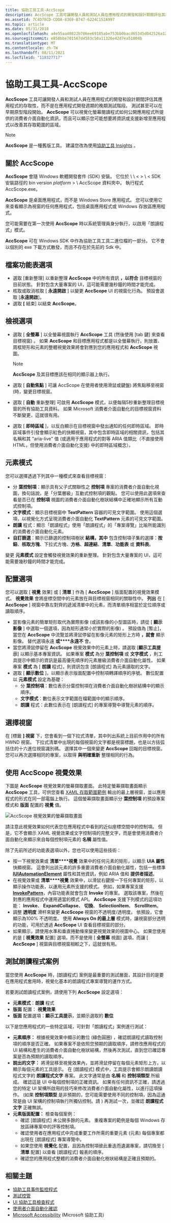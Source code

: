```yaml
---
title: 協助工具工具-AccScope
description: AccScope 工具可讓開發人員和測試人員在應用程式的開發和設計期間評估其應用程式的存取性，而不是在應用程式開發週期的晚期測試階段。
ms.assetid: 7C4D78CD-CDDA-8369-B747-6224C152A997
ms.topic: article
ms.date: 05/31/2018
ms.openlocfilehash: a4e55aa40822b786ee69185abe753bb0bacd65345d042526a126b4c8343a2639
ms.sourcegitcommit: e858bbe701567d4583c50a11326e42d7ea51804b
ms.translationtype: MT
ms.contentlocale: zh-TW
ms.lasthandoff: 08/11/2021
ms.locfileid: "118327717"
---
```

# <a name="accessibility-tools---accscope"></a>協助工具工具-AccScope

**AccScope** 工具可讓開發人員和測試人員在應用程式的開發和設計期間評估其應用程式的存取性，而不是在應用程式開發週期的晚期測試階段。 測試甚至可以在早期原型階段開始。 **AccScope** 可以視覺化螢幕閱讀程式如何公開應用程式所提供的消費者介面自動化資訊，而且可以顯示您可能想要將資訊或支援新增至應用程式以改善其存取範圍的區域。

> [!NOTE]
> **AccScope** 是一種舊版工具。 建議您改為使用[協助工具 Insights](https://accessibilityinsights.io/) 。

## <a name="about-accscope"></a>關於 AccScope

**AccScope** 會隨 Windows 軟體開發套件 (SDK) 安裝。 它位於 \\ \\ <  > \\ < SDK 安裝路徑的 bin version *platform* > \\ AccScope 資料夾中。 執行程式 AccScope.exe。

**AccScope** 是桌面應用程式，而不是 Windows Store 應用程式。 您可以使用它來查看顯示為視窗的任何應用程式，包括桌面應用程式或 Windows 存放區應用程式。

您可能需要在第一次使用 **AccScope** 時以系統管理員身分執行，以啟用「朗讀程式」模式。

**AccScope** 可在 Windows SDK 中作為協助工具工具二進位檔的一部分。 它不會以個別的 exe 下載方式散發，而且不存在於先前的 Sdk 中。

## <a name="file-menu-options"></a>檔案功能表選項

- 選取 [重新整理] 以重新整理 **AccScope** 中的所有資訊 **，以符合** 目標視窗的目前狀態。 針對包含大量專案的 UI，這可能需要幾秒鐘的時間才能完成。
- 核取或取消核取 [ **永遠開啟** ] 以變更 **AccScope** UI 的視窗化行為。 預設會選取 [**永遠開啟**]。
- 選取 **[** 結束] 以結束 **AccScope**。

## <a name="view-options"></a>檢視選項

- 選取 [ **全螢幕** ] 以全螢幕視圖執行 **AccScope** 工具 (然後使用 [tab 鍵] 來查看目標視窗) 。 如果 **AccScope** 和目標應用程式都是以全螢幕執行，則放置、周框矩形和元素的整體視覺效果將會對應到您的應用程式和 **AccScope** 視圖。
    > [!Note]  
    > **AccScope** 及其目標應該在相同的顯示器上執行。

     

- 選取 [ **自動焦點** ] 可讓 AccScope 在使用者使用滑鼠或鍵盤) 將焦點移至視窗 (時，變更目標視窗。
- 選取 [ **自動** 重新整理] 可啟用 **AccScope** 模式，以便每隔5秒重新整理目標視窗的所有協助工具資料。 如果 Microsoft 消費者介面自動化的目標視窗資料不斷變更，這就很有用。
- 選取 [ **即時區域** ]，以反白顯示在目標視窗中發出通知的任何即時區域。 即時區域事件引發會顯示紅色的快顯視窗，其中包含即時區域的相關資訊，包括其名稱和其 "aria-live" 值 (或適用于應用程式的對等 ARIA 值類比（不直接使用 HTML，但使用消費者介面自動化支援) 中的即時區域概念）。

## <a name="element-mode"></a>元素模式

您可以選擇透過下列其中一種模式來查看目標視窗：

- 分 **葉控制項**：顯示具有父子式關聯性之 **控制項** 專案的消費者介面自動化視圖，換句話說，是「分葉層級」互動式控制項的觀點。 您可以使用此選項來查看是否已在 **控制項** 視圖的消費者介面自動化樹狀結構中正確地顯示所有互動式控制項。
- **文字模式**：顯示目標視窗中 **TextPattern** 容器的可見文字範圍。 使用這個選項，以視覺化方式呈現消費者介面自動化 **TextPattern** 元素的可見文字範圍。
- **朗讀** 程式：顯示「朗讀程式」使用「朗讀程式」的「專案導覽」比喻所能識別的消費者介面自動化元素。
- **自訂篩選**：顯示已篩選的控制項樹狀 **結構，其中** 包含控制項子集的選擇：**按鈕**、**核取方塊**、下拉式方塊、**方格**、**超連結**、**清單**、**功能表** 或 **資料表**。

變更 **元素模式** 設定會觸發視覺效果的重新整理。 針對包含大量專案的 UI，這可能需要幾秒鐘的時間才能完成。

## <a name="layout-options"></a>配置選項

您可以選取 [ **視覺** 效果] 或 [ **清單** ] 作為 [ **AccScope** ] 版面配置的視覺效果模式。 **視覺效果** 會將座標空間中的元素放在與目標視窗相同的關聯性中。 **列出** 在 [ **AccScope** ] 視窗中靠左對齊的遞減清單中的元素，而清單順序相當於定位順序或讀取順序。

- 當影像元素的簡單矩形取代為實際影像 (或該影像的小型圖區時，請從 [ **顯示影像** ] 中選取一個選項，因為矩形通常小於實際的影像) 。 預設值為 [暫止]，當您在 **AccScope** 中流覽並將滑鼠停留在影像元素的矩形上方時 **，就會** 顯示影像。 替代選項永遠 **或****永遠不** 會。
- 當您將滑鼠停留在 **AccScope** 視覺效果中的元素上時，請選取 [**顯示工具提示**] 以顯示基本專案資訊。 如果專案 **模式** 為分 **葉控制項** 或 **文字模式** ，則工具提示中顯示的資訊是最高優先順序的元素層級消費者介面自動化屬性。 如果專案 **模式** 為 [ **朗讀** 程式]，則資訊包含 [朗讀程式] 為元素讀取的文字。
- 選取 [ **顯示數位** ]，以顯示表示版面配置中控制項轉譯順序的序號。 數位配置以 **元素模式** 設定為基礎：
    - 分 **葉控制項**：數位表示分葉控制項在消費者介面自動化樹狀結構中的顯示順序。
    - **文字模式**：數位表示文字範圍在檔範圍中的顯示順序。
    - **朗讀** 程式：此數位表示在 [朗讀程式] 的專案導覽中導覽元素的順序。

## <a name="choosing-a-window"></a>選擇視窗

在 [標籤 **] 視窗** 下，您會看到一個下拉式清單，其中列出系統上目前作用中的所有 HWND 視窗。 下拉式清單中出現的每個視窗的文字都是視窗標題，也是以方括弧括住的十六進位視窗識別碼。 選擇其中一個來變更 **AccScope** 回報的目標視窗。 您可以再次選擇相同的專案，以取得 **與明確重新** 整理相同的行為。

## <a name="using-the-accscope-visualization"></a>使用 AccScope 視覺效果

下圖是 **AccScope** 視覺效果的螢幕擷取畫面。 此特定螢幕擷取畫面顯示 **AccScope** 工具，可供您查看 [XAML 存取範圍範例](https://github.com/microsoftarchive/msdn-code-gallery-microsoft/tree/411c271e537727d737a53fa2cbe99eaecac00cc0/Official%20Windows%20Platform%20Sample/XAML%20accessibility%20sample) 輸出的最上層視窗，並以應用程式的形式在同一部電腦上執行。 這個螢幕擷取畫面顯示分 **葉控制項** 的預設專案模式和 **版面** 配置的 **視覺** 值。

![AccScope 視覺效果的螢幕擷取畫面](images/accscopescreenshot.png)

請注意此視覺效果如何代表您在應用程式中看到的近似座標空間中的控制項。 但是，它不會顯示 XAML 視覺效果或文字控制項的完整文字，而是會使用消費者介面自動化來顯示來自每個控制項元素的 **名稱** 屬性值。

除了先前所述的功能表選項以外，您也可以使用這些技術：

- 按一下視覺效果或 **清單****視覺** 效果中的任何元素的矩形，以顯示 **UIA 屬性** 快顯視窗。 這會列出該元素的許多重要消費者介面自動化屬性，包括一些標準 [**IUIAutomationElement**](/windows/desktop/api/UIAutomationClient/nn-uiautomationclient-iuiautomationelement) 屬性和其他資訊，例如 ARIA 值和 **提供者描述**。
- 在視覺效果或 **清單****視覺** 效果中，以滑鼠右鍵按一下任何專案的矩形，以顯示操作功能表，以運用元素所支援的模式。 例如，如果專案支援 [**InvokePattern**](/windows/desktop/api/UIAutomationClient/nn-uiautomationclient-iuiautomationinvokepattern)，內容功能表就會包含 **Invoke** 的專案。 選取該專案，然後在對應的應用程式中運用適當的模式 API。 **AccScope** 支援下列模式的這項功能： **Invoke**、 **ExpandCollapse**、 **切換**、 **SelectionItem**、 **ScrollItem**。
- 調整 **透明度** 滑杆來變更 **AccScope** 視窗的不透明度/透明度。 依預設，它會顯示為100% 不透明度。 使用 **Always On 的最上層** 模式時，讓視窗部分透明的功能，可用於透過 **AccScope** UI 查看目標視窗的部分。
- 如果顯示，請使用水準和垂直捲動條來變更視覺效果的視圖中心。 如果您使用的是 [ **視覺效果** 配置] 選項，而不是使用 [ **全螢幕** 視圖] 選項，而讓 [ **AccScope** ] 視窗與目標視窗相較之下，這就很有用。

## <a name="testing-the-narrator-scenario"></a>測試朗讀程式案例

當您使用 **AccScope** 時，[朗讀程式] 案例是最重要的測試層面，其設計目的是要在應用程式套用時，視覺化基本的朗讀程式專案導覽的運作方式。

若要測試朗讀程式案例，請使用下列 **AccScope** 設定選項：

- **元素模式**：**朗讀** 程式
- **版面** 配置： **視覺效果**
- **版面** 配置選項：**顯示工具提示**，並顯示選取的 **數位**

以下是您應用程式的一些特定區域，可針對「朗讀程式」案例進行測試：

- **元素順序：** 根據視覺效果中顯示的數位 (綠色圓圈) ，確認朗讀程式讀取控制項的順序是否正確。 如果專案不是依照您預期的讀取順序，請修改應用程式的 UI 結構和產生的消費者介面自動化樹狀結構，然後再次測試，直到您已確認專案是否為預期的讀取順序。
- **說出的文字：** 將滑鼠移至視覺效果內，並將滑鼠停留在每個元素矩形上方，以顯示每個元素的工具提示。 在 [朗讀程式] 模式中，工具提示會顯示朗讀朗讀程式文字的 **朗讀程式文字** 專案。 此文字通常是由 **名稱** 和 **控制項類型** 所組成。 確認這是 UI 中每個控制項的正確資訊。 如果有任何資訊不正確，請透過您的特定 UI 架構所啟用的技巧來修改消費者介面自動化屬性，以進行這項操作。  (如果 **控制項類型** 是非預期的，您可能需要使用不同的控制項，因為這通常是由 UI 架構的控制項執行所獨佔控制。請 ) 再測試一次，並確認 **朗讀程式文字** 正確無誤。
- **元素版面配置：** 檢查每個案例：
    - 確認 [朗讀程式] 未公開多餘的元素。 重複專案的範例是每個 Windows 存放區磚專案中的評等控制項。
    - 確認使用者在應用程式中完成重要工作所需的重要元素 (元素) 每個專案都出現在 [朗讀程式] 專案導覽中。
    - 如果您使用 **視覺化** 配置，且因為控制項彼此重迭而遺漏專案，請切換至 [ **清單** 配置] 以查看 [朗讀程式] 報表的順序。
    - 確認您的應用程式整體的消費者介面自動化樹狀結構是正確且預期的。

## <a name="related-topics"></a>相關主題

- [協助工具事件監控程式](accessible-event-watcher.md)
- [測試控管](testing-tools.md)
- [UI 協助工具檢查程式](ui-accessibility-checker.md)
- [使用者介面自動化確認](ui-automation-verify.md)
- [Microsoft Accessibility](https://www.microsoft.com/accessibility/) (Microsoft 協助工具)

